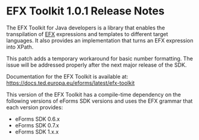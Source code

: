 # EFX Toolkit 1.0.1 Release Notes

The EFX Toolkit for Java developers is a library that enables the transpilation of [EFX](https://docs.ted.europa.eu/eforms/latest/efx) expressions and templates to different target languages. It also provides an implementation that turns an EFX expression into XPath.

This patch adds a temporary workaround for basic number formatting. The issue will be addressed properly after the next major release of the SDK.

Documentation for the EFX Toolkit is available at: https://docs.ted.europa.eu/eforms/latest/efx-toolkit

This version of the EFX Toolkit has a compile-time dependency on the following versions of eForms SDK versions and uses the EFX grammar that each version provides:
- eForms SDK 0.6.x
- eForms SDK 0.7.x
- eForms SDK 1.x.x